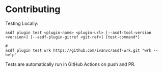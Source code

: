 # Contributing

Testing Locally:

```shell
asdf plugin test <plugin-name> <plugin-url> [--asdf-tool-version <version>] [--asdf-plugin-gitref <git-ref>] [test-command*]

#
asdf plugin test wrk https://github.com/ivanvc/asdf-wrk.git "wrk --help"
```

Tests are automatically run in GitHub Actions on push and PR.

